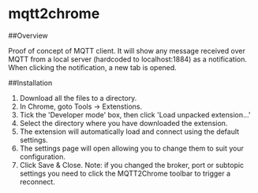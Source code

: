 mqtt2chrome
===========

##Overview

Proof of concept of MQTT client.
It will show any message received over MQTT from a local server (hardcoded to localhost:1884) as a notification.
When clicking the notification, a new tab is opened.

##Installation

1. Download all the files to a directory.
2. In Chrome, goto Tools -> Extenstions.
3. Tick the 'Developer mode' box, then click 'Load unpacked extension...'
4. Select the directory where you have downloaded the extension.
5. The extension will automatically load and connect using the default settings.
6. The settings page will open allowing you to change them to suit your configuration.
7. Click Save & Close. Note: if you changed the broker, port or subtopic settings you need to click the MQTT2Chrome toolbar to trigger a reconnect.

